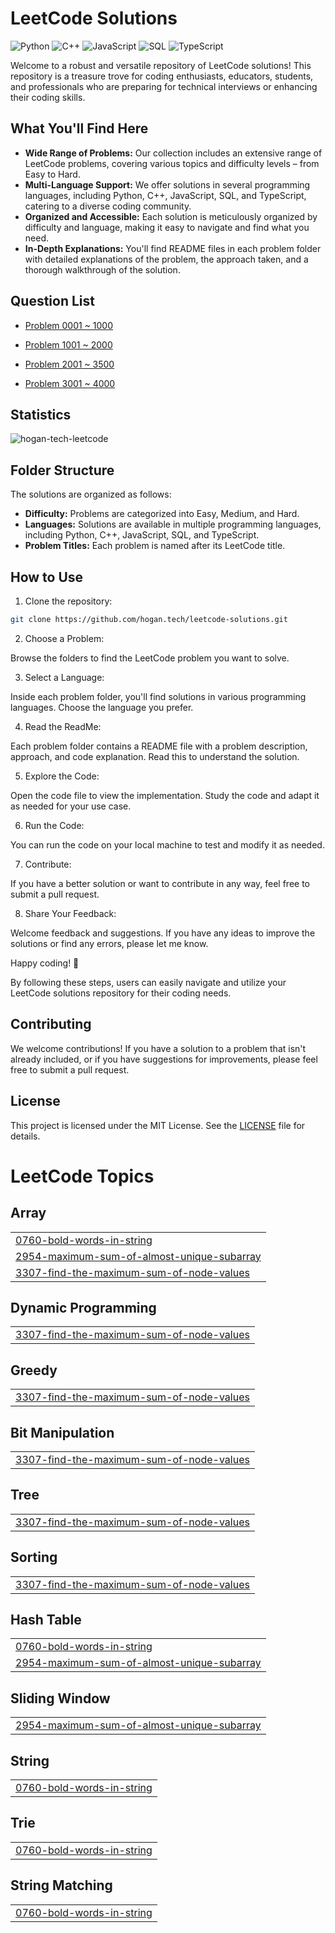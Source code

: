 # LeetCode Solutions

![Python](https://img.shields.io/badge/language-Python-blue.svg)
![C++](https://img.shields.io/badge/language-C++-orange.svg)
![JavaScript](https://img.shields.io/badge/language-JavaScript-yellow.svg)
![SQL](https://img.shields.io/badge/language-SQL-lightgrey.svg)
![TypeScript](https://img.shields.io/badge/language-TypeScript-blue.svg)

Welcome to a robust and versatile repository of LeetCode solutions! This repository is a treasure trove for coding enthusiasts, educators, students, and professionals who are preparing for technical interviews or enhancing their coding skills.

## What You'll Find Here

- **Wide Range of Problems:** Our collection includes an extensive range of LeetCode problems, covering various topics and difficulty levels – from Easy to Hard.
- **Multi-Language Support:** We offer solutions in several programming languages, including Python, C++, JavaScript, SQL, and TypeScript, catering to a diverse coding community.
- **Organized and Accessible:** Each solution is meticulously organized by difficulty and language, making it easy to navigate and find what you need.
- **In-Depth Explanations:** You'll find README files in each problem folder with detailed explanations of the problem, the approach taken, and a thorough walkthrough of the solution.

## Question List

- [Problem 0001 ~ 1000](./Question_List_0001_1000.md)

- [Problem 1001 ~ 2000](./Question_List_1001_2000.md)

- [Problem 2001 ~ 3500](./Question_List_2001_3000.md)

- [Problem 3001 ~ 4000](./Question_List_3001_4000.md)

## Statistics

<img src="https://leetcard.jacoblin.cool/hogantech" alt="hogan-tech-leetcode" />

## Folder Structure

The solutions are organized as follows:

- **Difficulty:** Problems are categorized into Easy, Medium, and Hard.
- **Languages:** Solutions are available in multiple programming languages, including Python, C++, JavaScript, SQL, and TypeScript.
- **Problem Titles:** Each problem is named after its LeetCode title.

## How to Use

1. Clone the repository:

```bash
git clone https://github.com/hogan.tech/leetcode-solutions.git
```

2. Choose a Problem:

Browse the folders to find the LeetCode problem you want to solve.

3. Select a Language:

Inside each problem folder, you'll find solutions in various programming languages. Choose the language you prefer.

4. Read the ReadMe:

Each problem folder contains a README file with a problem description, approach, and code explanation. Read this to understand the solution.

5. Explore the Code:

Open the code file to view the implementation. Study the code and adapt it as needed for your use case.

6. Run the Code:

You can run the code on your local machine to test and modify it as needed.

7. Contribute:

If you have a better solution or want to contribute in any way, feel free to submit a pull request.

8. Share Your Feedback:

Welcome feedback and suggestions. If you have any ideas to improve the solutions or find any errors, please let me know.

Happy coding! 🚀

By following these steps, users can easily navigate and utilize your LeetCode solutions repository for their coding needs.

## Contributing

We welcome contributions! If you have a solution to a problem that isn't already included, or if you have suggestions for improvements, please feel free to submit a pull request.

## License

This project is licensed under the MIT License. See the [LICENSE](./LICENSE) file for details.

<!---LeetCode Topics Start-->
# LeetCode Topics
## Array
|  |
| ------- |
| [0760-bold-words-in-string](https://github.com/hogan-tech/leetcode-solution/tree/master/0760-bold-words-in-string) |
| [2954-maximum-sum-of-almost-unique-subarray](https://github.com/hogan-tech/leetcode-solution/tree/master/2954-maximum-sum-of-almost-unique-subarray) |
| [3307-find-the-maximum-sum-of-node-values](https://github.com/hogan-tech/leetcode-solution/tree/master/3307-find-the-maximum-sum-of-node-values) |
## Dynamic Programming
|  |
| ------- |
| [3307-find-the-maximum-sum-of-node-values](https://github.com/hogan-tech/leetcode-solution/tree/master/3307-find-the-maximum-sum-of-node-values) |
## Greedy
|  |
| ------- |
| [3307-find-the-maximum-sum-of-node-values](https://github.com/hogan-tech/leetcode-solution/tree/master/3307-find-the-maximum-sum-of-node-values) |
## Bit Manipulation
|  |
| ------- |
| [3307-find-the-maximum-sum-of-node-values](https://github.com/hogan-tech/leetcode-solution/tree/master/3307-find-the-maximum-sum-of-node-values) |
## Tree
|  |
| ------- |
| [3307-find-the-maximum-sum-of-node-values](https://github.com/hogan-tech/leetcode-solution/tree/master/3307-find-the-maximum-sum-of-node-values) |
## Sorting
|  |
| ------- |
| [3307-find-the-maximum-sum-of-node-values](https://github.com/hogan-tech/leetcode-solution/tree/master/3307-find-the-maximum-sum-of-node-values) |
## Hash Table
|  |
| ------- |
| [0760-bold-words-in-string](https://github.com/hogan-tech/leetcode-solution/tree/master/0760-bold-words-in-string) |
| [2954-maximum-sum-of-almost-unique-subarray](https://github.com/hogan-tech/leetcode-solution/tree/master/2954-maximum-sum-of-almost-unique-subarray) |
## Sliding Window
|  |
| ------- |
| [2954-maximum-sum-of-almost-unique-subarray](https://github.com/hogan-tech/leetcode-solution/tree/master/2954-maximum-sum-of-almost-unique-subarray) |
## String
|  |
| ------- |
| [0760-bold-words-in-string](https://github.com/hogan-tech/leetcode-solution/tree/master/0760-bold-words-in-string) |
## Trie
|  |
| ------- |
| [0760-bold-words-in-string](https://github.com/hogan-tech/leetcode-solution/tree/master/0760-bold-words-in-string) |
## String Matching
|  |
| ------- |
| [0760-bold-words-in-string](https://github.com/hogan-tech/leetcode-solution/tree/master/0760-bold-words-in-string) |
<!---LeetCode Topics End-->